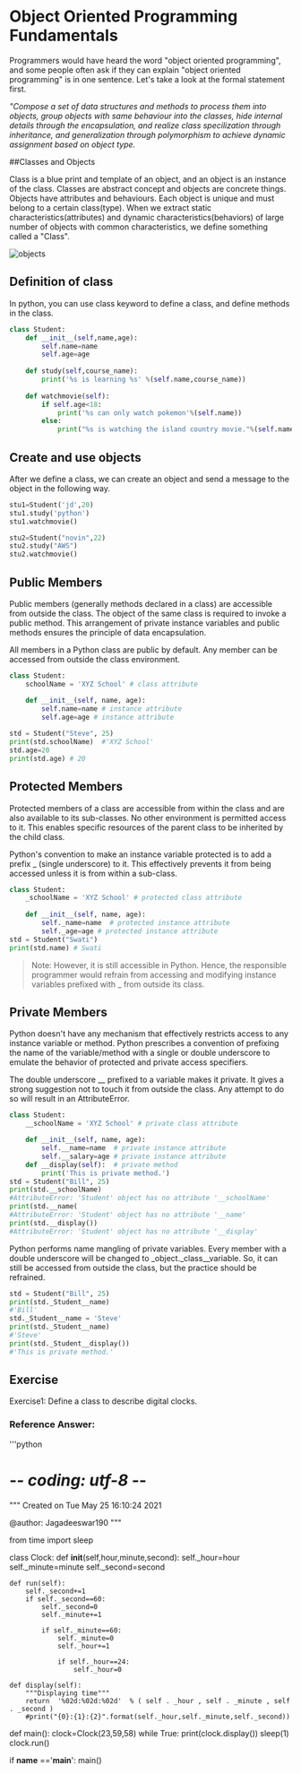 # Object Oriented Programming Fundamentals
Programmers would have heard the word "object oriented programming", and some people often ask if they can explain "object oriented programming" is in one sentence. Let's take a look at the formal statement first.

*"Compose a set of  data structures and methods to process them into objects, group objects with same behaviour into the classes, hide internal details through the encapsulation, and realize class specilization through inheritance, and generalization through polymorphism to achieve dynamic assignment based on object type.*

##Classes and Objects

Class is a blue print and template of an object, and an object is an instance of the class. 
Classes are abstract concept and objects are concrete things.
Objects have attributes and behaviours. Each object is unique and must belong to a certain class(type). When we extract static characteristics(attributes) and dynamic characteristics(behaviors) of large number of objects with common characteristics, we define something called a "Class".

![objects](https://github.com/jackfrued/Python-100-Days/raw/master/Day01-15/res/object-feature.png)

## Definition of class

In python, you can use class keyword to define a class, and define methods in the class.

```python
class Student:
    def __init__(self,name,age):
        self.name=name
        self.age=age
    
    def study(self,course_name):
        print('%s is learning %s' %(self.name,course_name))
    
    def watchmovie(self):
        if self.age<18:
            print('%s can only watch pokemon'%(self.name))
        else:
            print("%s is watching the island country movie."%(self.name))
 ```

 ## Create and use objects
 
 After we define a class, we can create an object and send a message to the object in the following way.
 
 ```python
 stu1=Student('jd',20)
stu1.study('python')
stu1.watchmovie()

stu2=Student("novin",22)
stu2.study("AWS")
stu2.watchmovie()
```
## Public Members

Public members (generally methods declared in a class) are accessible from outside the class. The object of the same class is required to invoke a public method. This arrangement of private instance variables and public methods ensures the principle of data encapsulation.

All members in a Python class are public by default. Any member can be accessed from outside the class environment.

```python
class Student:
    schoolName = 'XYZ School' # class attribute

    def __init__(self, name, age):
        self.name=name # instance attribute
        self.age=age # instance attribute
    
std = Student("Steve", 25)
print(std.schoolName)  #'XYZ School'
std.age=20
print(std.age) # 20
```

## Protected Members

Protected members of a class are accessible from within the class and are also available to its sub-classes. No other environment is permitted access to it. This enables specific resources of the parent class to be inherited by the child class.

Python's convention to make an instance variable protected is to add a prefix _ (single underscore) to it. This effectively prevents it from being accessed unless it is from within a sub-class.

```python
class Student:
    _schoolName = 'XYZ School' # protected class attribute
    
    def __init__(self, name, age):
        self._name=name  # protected instance attribute
        self._age=age # protected instance attribute
std = Student("Swati")
print(std.name) # Swati
```
>Note: However, it is still accessible in Python. Hence, the responsible programmer would refrain from accessing and modifying instance variables prefixed with _ from outside its class.

## Private Members

Python doesn't have any mechanism that effectively restricts access to any instance variable or method. Python prescribes a convention of prefixing the name of the variable/method with a single or double underscore to emulate the behavior of protected and private access specifiers.

The double underscore __ prefixed to a variable makes it private. It gives a strong suggestion not to touch it from outside the class. Any attempt to do so will result in an AttributeError.

```python
class Student:
    __schoolName = 'XYZ School' # private class attribute

    def __init__(self, name, age):
        self.__name=name  # private instance attribute
        self.__salary=age # private instance attribute
    def __display(self):  # private method
	    print('This is private method.')
std = Student("Bill", 25)
print(std.__schoolName)
#AttributeError: 'Student' object has no attribute '__schoolName'
print(std.__name(
#AttributeError: 'Student' object has no attribute '__name'
print(std.__display())
#AttributeError: 'Student' object has no attribute '__display'
```
Python performs name mangling of private variables. Every member with a double underscore will be changed to _object._class__variable. So, it can still be accessed from outside the class, but the practice should be refrained.

```python
std = Student("Bill", 25)
print(std._Student__name)
#'Bill'
std._Student__name = 'Steve'
print(std._Student__name)
#'Steve'
print(std._Student__display())
#'This is private method.'
```
 ## Exercise
 
 Exercise1: Define a class to describe digital clocks.
 
 ### Reference Answer:
 
 '''python
 # -*- coding: utf-8 -*-
"""
Created on Tue May 25 16:10:24 2021

@author: Jagadeeswar190
"""

from time import sleep


class Clock:
    def __init__(self,hour,minute,second):
        self._hour=hour
        self._minute=minute
        self._second=second
    
    def run(self):
        self._second+=1
        if self._second==60:
            self._second=0
            self._minute+=1

            if self._minute==60:
                self._minute=0
                self._hour+=1
        
                if self._hour==24:
                    self._hour=0
    
    def display(self):
        """Displaying time"""
        return  '%02d:%02d:%02d'  % ( self . _hour , self . _minute , self . _second )
        #print("{0}:{1}:{2}".format(self._hour,self._minute,self._second))

def main():
    clock=Clock(23,59,58)
    while True:
        print(clock.display())
        sleep(1)
        clock.run()

if __name__ =='__main__':
    main()
```
